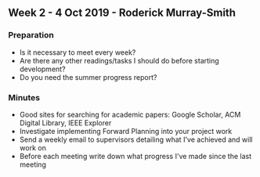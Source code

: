 ## Week 2 - 4 Oct 2019 - Roderick Murray-Smith

### Preparation
* Is it necessary to meet every week?
* Are there any other readings/tasks I should do before starting development?
* Do you need the summer progress report?

### Minutes
* Good sites for searching for academic papers: Google Scholar, ACM Digital Library, IEEE Explorer
* Investigate implementing Forward Planning into your project work
* Send a weekly email to supervisors detailing what I've achieved and will work on
* Before each meeting write down what progress I've made since the last meeting
